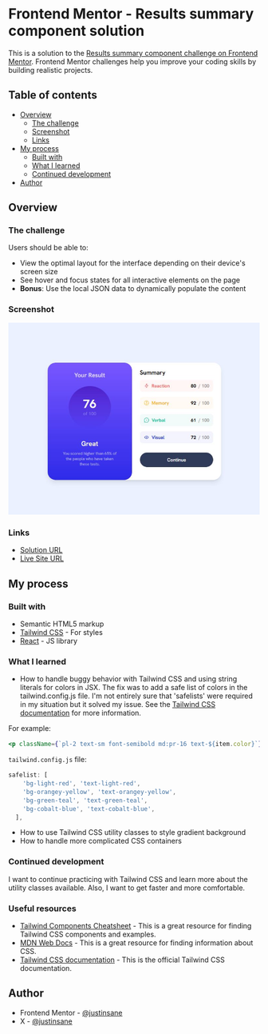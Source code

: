 # Frontend Mentor - Results summary component solution

This is a solution to the [Results summary component challenge on Frontend Mentor](https://www.frontendmentor.io/challenges/results-summary-component-CE_K6s0maV). Frontend Mentor challenges help you improve your coding skills by building realistic projects.

## Table of contents

- [Overview](#overview)
  - [The challenge](#the-challenge)
  - [Screenshot](#screenshot)
  - [Links](#links)
- [My process](#my-process)
  - [Built with](#built-with)
  - [What I learned](#what-i-learned)
  - [Continued development](#continued-development)
- [Author](#author)

## Overview

### The challenge

Users should be able to:

- View the optimal layout for the interface depending on their device's screen size
- See hover and focus states for all interactive elements on the page
- **Bonus**: Use the local JSON data to dynamically populate the content

### Screenshot

![](./public/results-summary-screenshot.JPG)

### Links

- [Solution URL](https://www.frontendmentor.io/solutions/results-summary-react-and-tailwind-css-P6pI7gWdGX)
- [Live Site URL](https://results-summary-mu-rosy.vercel.app/)

## My process

### Built with

- Semantic HTML5 markup
- [Tailwind CSS](https://tailwindcss.com/) - For styles
- [React](https://reactjs.org/) - JS library

### What I learned

- How to handle buggy behavior with Tailwind CSS and using string literals for colors in JSX. The fix was to add a safe list of colors in the tailwind.config.js file. I'm not entirely sure that 'safelists' were required in my situation but it solved my issue. See the [Tailwind CSS documentation](https://tailwindcss.com/docs/content-configuration#safelisting-classes) for more information.

For example:

```jsx
<p className={`pl-2 text-sm font-semibold md:pr-16 text-${item.color}`}>
```

`tailwind.config.js` file:

```js
safelist: [
    'bg-light-red', 'text-light-red',
    'bg-orangey-yellow', 'text-orangey-yellow',
    'bg-green-teal', 'text-green-teal',
    'bg-cobalt-blue', 'text-cobalt-blue',
  ],
```

- How to use Tailwind CSS utility classes to style gradient background
- How to handle more complicated CSS containers

### Continued development

I want to continue practicing with Tailwind CSS and learn more about the utility classes available. Also, I want to get faster and more comfortable.

### Useful resources

- [Tailwind Components Cheatsheet](https://tailwindcomponents.com/cheatsheet/overview) - This is a great resource for finding Tailwind CSS components and examples.
- [MDN Web Docs](https://developer.mozilla.org/en-US/docs/Web/CSS) - This is a great resource for finding information about CSS.
- [Tailwind CSS documentation](https://tailwindcss.com/docs) - This is the official Tailwind CSS documentation.

## Author

- Frontend Mentor - [@justinsane](https://www.frontendmentor.io/profile/justinsane)
- X - [@justinsane](https://www.x.com/justinsane)
